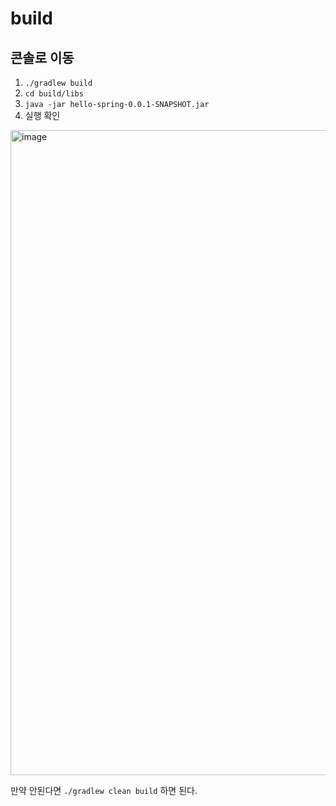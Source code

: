 # build

## 콘솔로 이동

1. `./gradlew build`
2. `cd build/libs`
3. `java -jar hello-spring-0.0.1-SNAPSHOT.jar`
4. 실행 확인

<img width="1032" alt="image" src="https://github.com/user-attachments/assets/d4efc74f-3f42-48d2-b452-50cd61fcaf03" />

만약 안된다면 `./gradlew clean build` 하면 된다.
